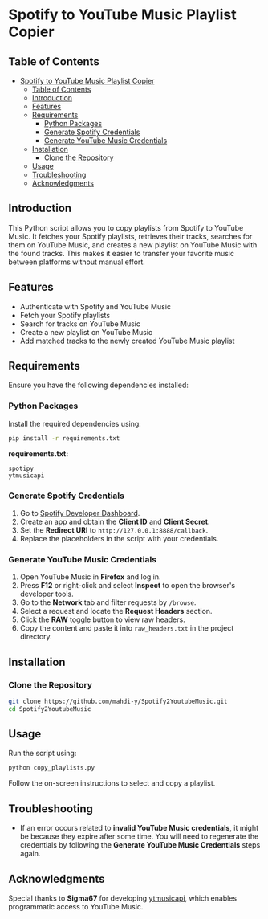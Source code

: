 # Spotify to YouTube Music Playlist Copier

## Table of Contents
- [Spotify to YouTube Music Playlist Copier](#spotify-to-youtube-music-playlist-copier)
  - [Table of Contents](#table-of-contents)
  - [Introduction](#introduction)
  - [Features](#features)
  - [Requirements](#requirements)
    - [Python Packages](#python-packages)
    - [Generate Spotify Credentials](#generate-spotify-credentials)
    - [Generate YouTube Music Credentials](#generate-youtube-music-credentials)
  - [Installation](#installation)
    - [Clone the Repository](#clone-the-repository)
  - [Usage](#usage)
  - [Troubleshooting](#troubleshooting)
  - [Acknowledgments](#acknowledgments)

## Introduction
This Python script allows you to copy playlists from Spotify to YouTube Music. It fetches your Spotify playlists, retrieves their tracks, searches for them on YouTube Music, and creates a new playlist on YouTube Music with the found tracks. This makes it easier to transfer your favorite music between platforms without manual effort.

## Features

- Authenticate with Spotify and YouTube Music
- Fetch your Spotify playlists
- Search for tracks on YouTube Music
- Create a new playlist on YouTube Music
- Add matched tracks to the newly created YouTube Music playlist

## Requirements

Ensure you have the following dependencies installed:

### Python Packages

Install the required dependencies using:

```sh
pip install -r requirements.txt
```

**requirements.txt:**

```
spotipy
ytmusicapi
```

### Generate Spotify Credentials

1. Go to [Spotify Developer Dashboard](https://developer.spotify.com/dashboard/).
2. Create an app and obtain the **Client ID** and **Client Secret**.
3. Set the **Redirect URI** to `http://127.0.0.1:8888/callback`.
4. Replace the placeholders in the script with your credentials.

### Generate YouTube Music Credentials

1. Open YouTube Music in **Firefox** and log in.
2. Press **F12** or right-click and select **Inspect** to open the browser's developer tools.
3. Go to the **Network** tab and filter requests by `/browse`.
4. Select a request and locate the **Request Headers** section.
5. Click the **RAW** toggle button to view raw headers.
6. Copy the content and paste it into `raw_headers.txt` in the project directory.

## Installation

### Clone the Repository

```sh
git clone https://github.com/mahdi-y/Spotify2YoutubeMusic.git
cd Spotify2YoutubeMusic
```

## Usage

Run the script using:

```sh
python copy_playlists.py
```

Follow the on-screen instructions to select and copy a playlist.

## Troubleshooting

- If an error occurs related to **invalid YouTube Music credentials**, it might be because they expire after some time. You will need to regenerate the credentials by following the **Generate YouTube Music Credentials** steps again.

## Acknowledgments

Special thanks to **Sigma67** for developing [ytmusicapi](https://github.com/sigma67/ytmusicapi), which enables programmatic access to YouTube Music.

